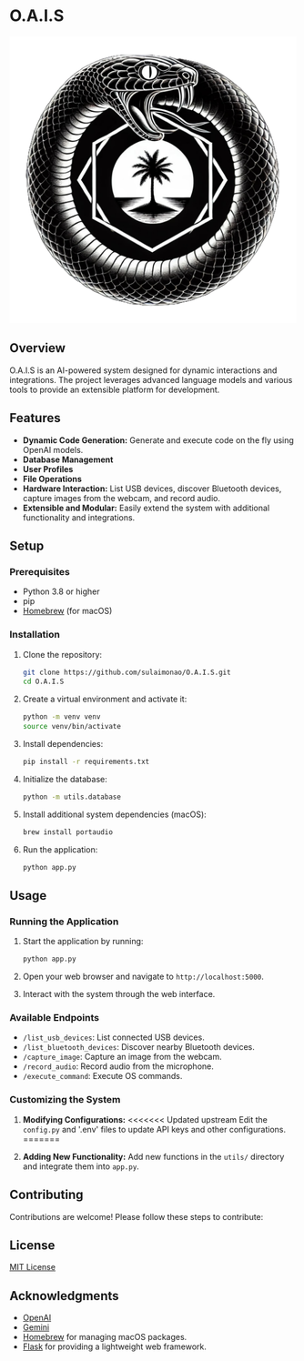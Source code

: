 # O.A.I.S

![O.A.I.S Logo](static/images/logo.png)

## Overview

O.A.I.S is an AI-powered system designed for dynamic interactions and integrations. The project leverages advanced language models and various tools to provide an extensible platform for development.

## Features

- **Dynamic Code Generation:** Generate and execute code on the fly using OpenAI models.
- **Database Management**
- **User Profiles**
- **File Operations**
- **Hardware Interaction:** List USB devices, discover Bluetooth devices, capture images from the webcam, and record audio.
- **Extensible and Modular:** Easily extend the system with additional functionality and integrations.

## Setup

### Prerequisites

- Python 3.8 or higher
- pip
- [Homebrew](https://brew.sh/) (for macOS)

### Installation

1. Clone the repository:

    ```sh
    git clone https://github.com/sulaimonao/O.A.I.S.git
    cd O.A.I.S
    ```

2. Create a virtual environment and activate it:

    ```sh
    python -m venv venv
    source venv/bin/activate
    ```

3. Install dependencies:

    ```sh
    pip install -r requirements.txt
    ```

4. Initialize the database:

    ```sh
    python -m utils.database
    ```

5. Install additional system dependencies (macOS):

    ```sh
    brew install portaudio
    ```

6. Run the application:

    ```sh
    python app.py
    ```

## Usage

### Running the Application

1. Start the application by running:

    ```sh
    python app.py
    ```

2. Open your web browser and navigate to `http://localhost:5000`.

3. Interact with the system through the web interface.

### Available Endpoints

- `/list_usb_devices`: List connected USB devices.
- `/list_bluetooth_devices`: Discover nearby Bluetooth devices.
- `/capture_image`: Capture an image from the webcam.
- `/record_audio`: Record audio from the microphone.
- `/execute_command`: Execute OS commands.

### Customizing the System

1. **Modifying Configurations:**
<<<<<<< Updated upstream
   Edit the `config.py` and '.env' files to update API keys and other configurations.
=======

2. **Adding New Functionality:**
   Add new functions in the `utils/` directory and integrate them into `app.py`.

## Contributing

Contributions are welcome! Please follow these steps to contribute:

## License

[MIT License](LICENSE)

## Acknowledgments

- [OpenAI](https://www.openai.com/)
- [Gemini](https://www.gemini.google.com/)
- [Homebrew](https://brew.sh/) for managing macOS packages.
- [Flask](https://flask.palletsprojects.com/) for providing a lightweight web framework.
